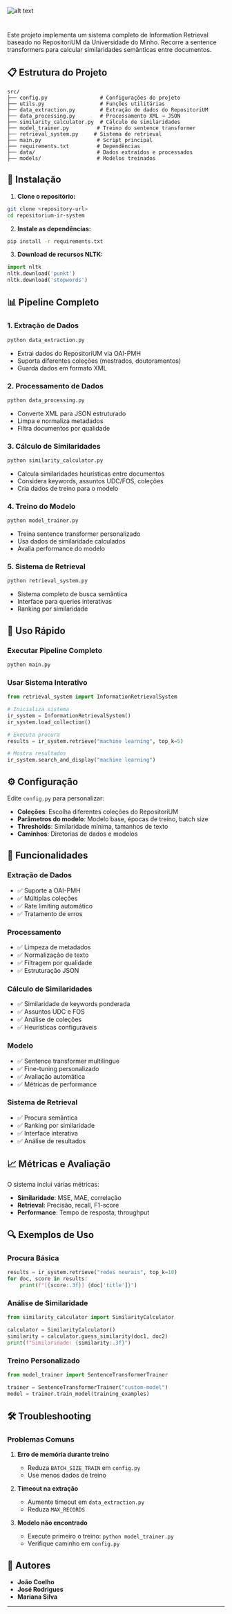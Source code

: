 ![alt text](public/banner.png)

#

Este projeto implementa um sistema completo de Information Retrieval baseado no RepositoriUM da Universidade do Minho. Recorre a sentence transformers para calcular similaridades semânticas entre documentos.

## 📋 Estrutura do Projeto

```
src/
├── config.py                 # Configurações do projeto
├── utils.py                  # Funções utilitárias
├── data_extraction.py        # Extração de dados do RepositoriUM
├── data_processing.py        # Processamento XML → JSON
├── similarity_calculator.py  # Cálculo de similaridades
├── model_trainer.py         # Treino do sentence transformer
├── retrieval_system.py     # Sistema de retrieval
├── main.py                  # Script principal
├── requirements.txt         # Dependências
├── data/                    # Dados extraídos e processados
├── models/                  # Modelos treinados
```

## 🚀 Instalação

1. **Clone o repositório:**
```bash
git clone <repository-url>
cd repositorium-ir-system
```

2. **Instale as dependências:**
```bash
pip install -r requirements.txt
```

3. **Download de recursos NLTK:**
```python
import nltk
nltk.download('punkt')
nltk.download('stopwords')
```

## 📊 Pipeline Completo

### 1. Extração de Dados
```bash
python data_extraction.py
```
- Extrai dados do RepositoriUM via OAI-PMH
- Suporta diferentes coleções (mestrados, doutoramentos)
- Guarda dados em formato XML

### 2. Processamento de Dados
```bash
python data_processing.py
```
- Converte XML para JSON estruturado
- Limpa e normaliza metadados
- Filtra documentos por qualidade

### 3. Cálculo de Similaridades
```bash
python similarity_calculator.py
```
- Calcula similaridades heurísticas entre documentos
- Considera keywords, assuntos UDC/FOS, coleções
- Cria dados de treino para o modelo

### 4. Treino do Modelo
```bash
python model_trainer.py
```
- Treina sentence transformer personalizado
- Usa dados de similaridade calculados
- Avalia performance do modelo

### 5. Sistema de Retrieval
```bash
python retrieval_system.py
```
- Sistema completo de busca semântica
- Interface para queries interativas
- Ranking por similaridade

## 🔧 Uso Rápido

### Executar Pipeline Completo
```bash
python main.py
```

### Usar Sistema Interativo
```python
from retrieval_system import InformationRetrievalSystem

# Inicializa sistema
ir_system = InformationRetrievalSystem()
ir_system.load_collection()

# Executa procura
results = ir_system.retrieve("machine learning", top_k=5)

# Mostra resultados
ir_system.search_and_display("machine learning")
```

## ⚙️ Configuração

Edite `config.py` para personalizar:

- **Coleções**: Escolha diferentes coleções do RepositoriUM
- **Parâmetros do modelo**: Modelo base, épocas de treino, batch size
- **Thresholds**: Similaridade mínima, tamanhos de texto
- **Caminhos**: Diretorias de dados e modelos

## 🎯 Funcionalidades

### Extração de Dados
- ✅ Suporte a OAI-PMH
- ✅ Múltiplas coleções
- ✅ Rate limiting automático
- ✅ Tratamento de erros

### Processamento
- ✅ Limpeza de metadados
- ✅ Normalização de texto
- ✅ Filtragem por qualidade
- ✅ Estruturação JSON

### Cálculo de Similaridades
- ✅ Similaridade de keywords ponderada
- ✅ Assuntos UDC e FOS
- ✅ Análise de coleções
- ✅ Heurísticas configuráveis

### Modelo
- ✅ Sentence transformer multilíngue
- ✅ Fine-tuning personalizado
- ✅ Avaliação automática
- ✅ Métricas de performance

### Sistema de Retrieval
- ✅ Procura semântica
- ✅ Ranking por similaridade
- ✅ Interface interativa
- ✅ Análise de resultados

## 📈 Métricas e Avaliação

O sistema inclui várias métricas:

- **Similaridade**: MSE, MAE, correlação
- **Retrieval**: Precisão, recall, F1-score
- **Performance**: Tempo de resposta, throughput

## 🔍 Exemplos de Uso

### Procura Básica
```python
results = ir_system.retrieve("redes neurais", top_k=10)
for doc, score in results:
    print(f"[{score:.3f}] {doc['title']}")
```

### Análise de Similaridade
```python
from similarity_calculator import SimilarityCalculator

calculator = SimilarityCalculator()
similarity = calculator.guess_similarity(doc1, doc2)
print(f"Similaridade: {similarity:.3f}")
```

### Treino Personalizado
```python
from model_trainer import SentenceTransformerTrainer

trainer = SentenceTransformerTrainer("custom-model")
model = trainer.train_model(training_examples)
```

## 🛠️ Troubleshooting

### Problemas Comuns

1. **Erro de memória durante treino**
   - Reduza `BATCH_SIZE_TRAIN` em `config.py`
   - Use menos dados de treino

2. **Timeout na extração**
   - Aumente timeout em `data_extraction.py`
   - Reduza `MAX_RECORDS`

3. **Modelo não encontrado**
   - Execute primeiro o treino: `python model_trainer.py`
   - Verifique caminho em `config.py`

## 👥 Autores

- **João Coelho**
- **José Rodrigues**
- **Mariana Silva**

---
